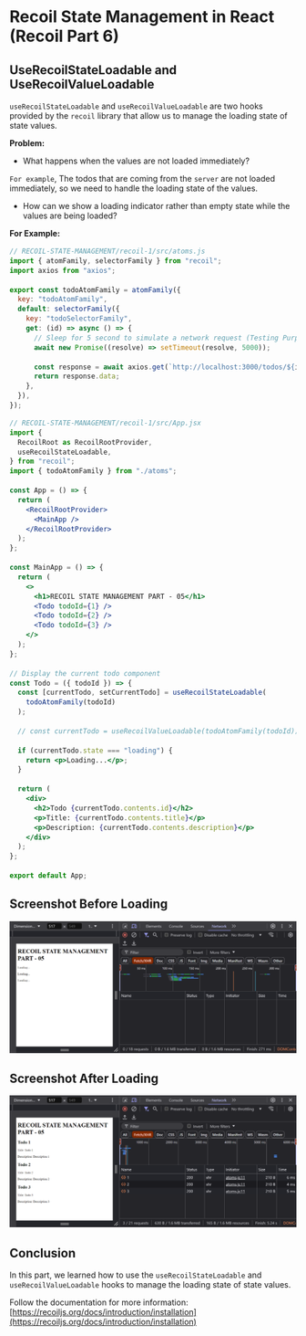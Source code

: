# Recoil State Management in React (Recoil Part 6)

## UseRecoilStateLoadable and UseRecoilValueLoadable

`useRecoilStateLoadable` and `useRecoilValueLoadable` are two hooks provided by the `recoil` library that allow us to manage the loading state of state values.

**Problem:**

- What happens when the values are not loaded immediately?

`For example`, The todos that are coming from the `server` are not loaded immediately, so we need to handle the loading state of the values.

- How can we show a loading indicator rather than empty state while the values are being loaded?

**For Example:**

```jsx
// RECOIL-STATE-MANAGEMENT/recoil-1/src/atoms.js
import { atomFamily, selectorFamily } from "recoil";
import axios from "axios";

export const todoAtomFamily = atomFamily({
  key: "todoAtomFamily",
  default: selectorFamily({
    key: "todoSelectorFamily",
    get: (id) => async () => {
      // Sleep for 5 second to simulate a network request (Testing Purposes)
      await new Promise((resolve) => setTimeout(resolve, 5000));

      const response = await axios.get(`http://localhost:3000/todos/${id}`);
      return response.data;
    },
  }),
});
```

```jsx
// RECOIL-STATE-MANAGEMENT/recoil-1/src/App.jsx
import {
  RecoilRoot as RecoilRootProvider,
  useRecoilStateLoadable,
} from "recoil";
import { todoAtomFamily } from "./atoms";

const App = () => {
  return (
    <RecoilRootProvider>
      <MainApp />
    </RecoilRootProvider>
  );
};

const MainApp = () => {
  return (
    <>
      <h1>RECOIL STATE MANAGEMENT PART - 05</h1>
      <Todo todoId={1} />
      <Todo todoId={2} />
      <Todo todoId={3} />
    </>
  );
};

// Display the current todo component
const Todo = ({ todoId }) => {
  const [currentTodo, setCurrentTodo] = useRecoilStateLoadable(
    todoAtomFamily(todoId)
  );

  // const currentTodo = useRecoilValueLoadable(todoAtomFamily(todoId));

  if (currentTodo.state === "loading") {
    return <p>Loading...</p>;
  }

  return (
    <div>
      <h2>Todo {currentTodo.contents.id}</h2>
      <p>Title: {currentTodo.contents.title}</p>
      <p>Description: {currentTodo.contents.description}</p>
    </div>
  );
};

export default App;
```

## Screenshot Before Loading

![recoil-6-before](./part6.png)

## Screenshot After Loading

![recoil-6-after](./part6-2.png)

## Conclusion

In this part, we learned how to use the `useRecoilStateLoadable` and `useRecoilValueLoadable` hooks to manage the loading state of state values.

Follow the documentation for more information: [https://recoiljs.org/docs/introduction/installation](https://recoiljs.org/docs/introduction/installation)
